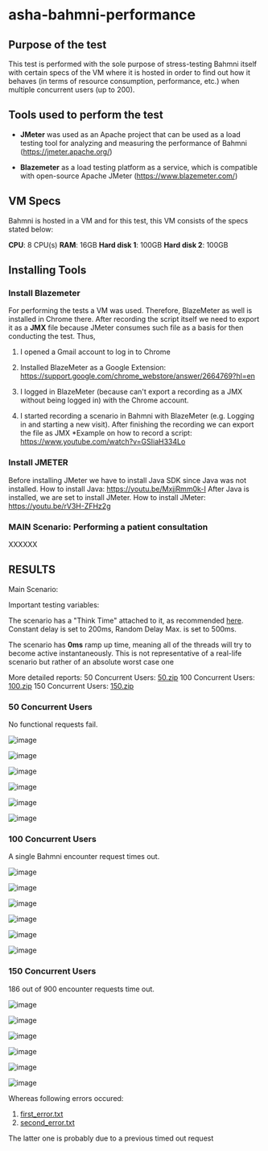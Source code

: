 # asha-bahmni-performance

## Purpose of the test
This test is performed with the sole purpose of stress-testing Bahmni itself with certain specs of the VM where it is hosted in order to find out how it behaves (in terms of resource consumption, performance, etc.) when multiple concurrent users (up to 200).

## Tools used to perform the test
 - **JMeter** was used as an Apache project that can be used as a load testing tool for analyzing and measuring the performance of Bahmni (https://jmeter.apache.org/)

 - **Blazemeter** as a load testing platform as a service, which is compatible with open-source Apache JMeter (https://www.blazemeter.com/)
 
 ## VM Specs
Bahmni is hosted in a VM and for this test, this VM consists of the specs stated below:

**CPU**: 8 CPU(s)
**RAM**: 16GB
**Hard disk 1**: 100GB
**Hard disk 2**: 100GB

## Installing Tools

### Install Blazemeter
For performing the tests a VM was used. Therefore, BlazeMeter as well is installed in Chrome there.
After recording the script itself we need to export it as a **JMX** file because JMeter consumes such file as a basis for then conducting the test.
Thus,

1. I opened a Gmail account to log in to Chrome

2. Installed BlazeMeter as a Google Extension: https://support.google.com/chrome_webstore/answer/2664769?hl=en

3. I logged in BlazeMeter (because can't export a recording as a JMX without being logged in) with the Chrome account.

4. I started recording a scenario in Bahmni with BlazeMeter (e.g. Logging in and starting a new visit). After finishing the recording we can export the file as JMX
*Example on how to record a script: https://www.youtube.com/watch?v=GSIiaH334Lo

### Install JMETER
Before installing JMeter we have to install Java SDK since Java was not installed.
How to install Java: https://youtu.be/MxjjRmm0k-I
After Java is installed, we are set to install JMeter.
How to install JMeter: https://youtu.be/rV3H-ZFHz2g

### MAIN Scenario: Performing a patient consultation

XXXXXX

## RESULTS

Main Scenario: 

Important testing variables:


The scenario has a "Think Time" attached to it, as recommended [here](https://dzone.com/articles/tips-and-tricks-to-compose-the-most-effective-apac#:~:text=buy%20the%20product.-,Add%20%E2%80%9CThink%20Time%E2%80%9D,-When%20real%20users). Constant delay is set to 200ms, Random Delay Max. is set to 500ms.

The scenario has **0ms** ramp up time, meaning all of the threads will try to become active instantaneously. This is not representative of a real-life scenario but rather of an absolute worst case one

More detailed reports: 
50 Concurrent Users: [50.zip](https://github.com/albionshala/asha-bahmni-performance/files/9467794/50.zip)
100 Concurrent Users: [100.zip](https://github.com/albionshala/asha-bahmni-performance/files/9467796/100.zip)
150 Concurrent Users: [150.zip](https://github.com/albionshala/asha-bahmni-performance/files/9467799/150.zip)

### 50 Concurrent Users
No functional requests fail.

![image](https://user-images.githubusercontent.com/38991607/187859206-393f68ff-6ef2-4a4d-a976-5369d7740416.png)

![image](https://user-images.githubusercontent.com/38991607/187859249-a9662e66-992b-4640-ac8a-3367f8d7ab0b.png)

![image](https://user-images.githubusercontent.com/38991607/187859264-6e8aed89-f1d5-4924-890f-53565764f318.png)

![image](https://user-images.githubusercontent.com/38991607/187859267-df81694c-79cf-4cce-9ee2-c757bec3878a.png)

![image](https://user-images.githubusercontent.com/38991607/187859382-f56ffcd9-754e-40c7-adce-d796e00b76c0.png)

![image](https://user-images.githubusercontent.com/38991607/187859394-2dd39d6c-e5e1-4d18-b8d5-af401185bdf8.png)


### 100 Concurrent Users

A single Bahmni encounter request times out.

![image](https://user-images.githubusercontent.com/38991607/187859460-81f9b160-d6cf-4b5a-9a41-1439e4bc877f.png)

![image](https://user-images.githubusercontent.com/38991607/187859504-60dee770-1ebb-4976-90fa-cdd6f631e425.png)

![image](https://user-images.githubusercontent.com/38991607/187859514-3e1f4b15-2424-4e0a-b52d-edf98b6ba2a9.png)

![image](https://user-images.githubusercontent.com/38991607/187859519-77eeff0c-f8cd-4b16-b3cc-ac2608f5d0ce.png)

![image](https://user-images.githubusercontent.com/38991607/187859537-2174b740-5e86-4e4b-b84a-8ea8fdee9476.png)

![image](https://user-images.githubusercontent.com/38991607/187859546-0c359176-f1f1-411d-992f-a5c746d525ba.png)


### 150 Concurrent Users
186 out of 900 encounter requests time out.


![image](https://user-images.githubusercontent.com/38991607/187859679-d20accf8-2109-46f2-aff1-c19e6ab6d2e4.png)

![image](https://user-images.githubusercontent.com/38991607/187859692-e91e9c5e-c9c8-4b8e-ae03-38723661dee0.png)

![image](https://user-images.githubusercontent.com/38991607/187859696-70a6a1ed-a716-4768-b57b-22612e03d325.png)

![image](https://user-images.githubusercontent.com/38991607/187859715-082418ef-f570-442c-aa43-37d2fdf6e47a.png)

![image](https://user-images.githubusercontent.com/38991607/187859720-4937ddf5-0d8c-4d85-9ffc-91270f3db1b9.png)

![image](https://user-images.githubusercontent.com/38991607/187859730-bb0b8577-3b88-40db-a086-c62bfb2bfba3.png)

Whereas following errors occured:

1. [first_error.txt](https://github.com/albionshala/asha-bahmni-performance/files/9467827/read_timed_out.txt)
2. [second_error.txt](https://github.com/albionshala/asha-bahmni-performance/files/9467837/second_error.txt)

The latter one is probably due to a previous timed out request









